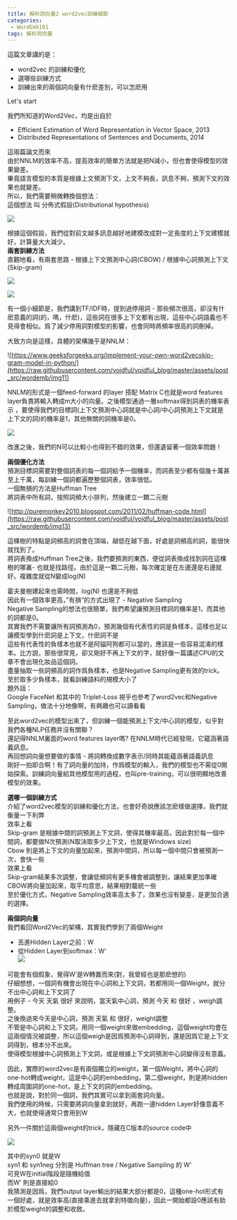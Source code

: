 ```yaml
---                        
title: 解析詞向量2 word2vec訓練細節                        
categories:                        
 - WordEmb101                        
tags: 解析詞向量                        
---                        
```

              
這篇文章講的是：      
- word2vec 的訓練和優化      
- 選哪些訓練方式      
- 訓練出來的兩個詞向量有什麽差別，可以怎麽用      
      
Let's start      
      
我們所知道的Word2Vec，均是出自於      
      
- Efficient Estimation of Word Representation in Vector Space, 2013      
- Distributed Representations of Sentences and Documents, 2014      
      
這兩篇論文而來      
由於NNLM的效率不高，提高效率的簡單方法就是把N減小，但也會使得模型的效果變差。      
畢竟語言模型的本質是根據上文預測下文，上文不夠長，訊息不夠，預測下文的效果也就變差。      
所以，我們需要稍微轉換個想法：      
這個想法 叫 分佈式假設(Distributional hypothesis)      
      
![](https://raw.githubusercontent.com/voidful/voidful_blog/master/assets/post_src/wordemb/img8)      
      
      
根據這個假設，我們從對前文越多訊息越好地建模改成對一定長度的上下文建模就好，計算量大大減少。      
**兩套訓練方法**      
直觀地看，有兩套思路 - 根據上下文預測中心詞(CBOW) / 根據中心詞預測上下文(Skip-gram)      
      
![](https://raw.githubusercontent.com/voidful/voidful_blog/master/assets/post_src/wordemb/img9)      
      
![](https://raw.githubusercontent.com/voidful/voidful_blog/master/assets/post_src/wordemb/img10)      
      
      
有一個小細節是，我們講到TF/IDF時，提到過停用詞 - 那些頻次很高，卻沒有什麽意義的詞(的，嗎，什麽)，這些詞在很多上下文都有出現，這些中心詞語義也不見得會相似。爲了減少停用詞對模型的影響，也會同時將頻率很高的詞刪掉。      
      
大致方向是這樣，具體的架構幾乎是NNLM：      
      
![https://www.geeksforgeeks.org/implement-your-own-word2vecskip-gram-model-in-python/](https://raw.githubusercontent.com/voidful/voidful_blog/master/assets/post_src/wordemb/img11)      
      
      
NNLM的形式是一個feed-forward 的layer 搭配 Matrix C也就是word features layer負責將輸入轉成m大小的向量。之後模型通過一層softmax得到詞表的機率表示 ，要使得我們的目標詞(上下文預測中心詞就是中心詞/中心詞預測上下文就是上下文的詞)的機率是1，其他無關的詞機率是0。      
      
![](https://raw.githubusercontent.com/voidful/voidful_blog/master/assets/post_src/wordemb/img12)      
      
      
改進之後，我們的N可以比較小也得到不錯的效果，但還遺留著一個效率問題！      
      
**兩個優化方法**      
預測目標詞需要對整個詞表的每一個詞給予一個機率，而詞表至少都有個幾十萬甚至上千萬，每訓練一個詞都遍歷整個詞表，效率很低。      
一個無損的方法是Huffman Tree      
將詞表中所有詞，按照詞頻大小排列，然後建立一顆二元樹      
      
![http://puremonkey2010.blogspot.com/2011/02/huffman-code.html](https://raw.githubusercontent.com/voidful/voidful_blog/master/assets/post_src/wordemb/img13)      
      
      
這棵樹的特點是詞頻高的詞會在頂端，越低在越下面，好處是詞頻高的詞，能很快就找到了。      
將詞表換成Huffman Tree之後，我們要預測的東西，便從詞表換成找到詞在這棵樹的哪裏- 也就是找路徑。由於這是一顆二元樹，每次確定是在左邊還是右邊就好。複雜度就從N變成log(N)      
      
霍夫曼樹建起來也需時間，log(N) 也還是不夠低      
因此有一個效率更高，”有損“的方式出現了 - Negative Sampling      
Negative Sampling的想法也很簡單，我們希望讓預測目標詞的機率是1，而其他的詞都是0。      
其實我們不需要讓所有詞預測為0，預測幾個有代表性的詞是負樣本，這樣也足以讓模型學到什麽詞是上下文，什麽詞不是      
這些有代表性的負樣本也就不是阿貓阿狗都可以當的，應該是一些容易混淆的樣本。比方説，那些很常見，卻又剛好不再上下文的字，就好像一篇講述CPU的文章不會出現化妝品這個詞。      
盡量抽取一些詞頻高的詞作爲負樣本，也是Negative Sampling更有效的trick。      
至於取多少負樣本，就看訓練語料的規模大小了      
題外話：      
Google FaceNet 和其中的 Triplet-Loss 視乎也參考了word2vec和Negative Sampling，做法十分地像啊，有興趣也可以讀看看      
      
至此word2vec的模型出來了，但訓練一個能預測上下文/中心詞的模型，似乎對我們各種NLP任務并沒有關聯？      
還記得NNLM裏面的word features layer嗎? 在NNLM時代已經發現，它蘊涵著語義訊息。      
再回想詞向量想要做的事情 - 將詞轉換成數字表示/同時其能蘊涵著語義訊息      
剛好一拍即合啊！有了詞向量的加持，作爲模型的輸入，我們的模型也不需從0開始探索。訓練詞向量給其他模型用的過程，也叫pre-training，可以很明顯地改善模型的效果。      
      
**選哪一個訓練方式**      
介紹了word2vec模型的訓練和優化方法，也會好奇說應該怎麽樣做選擇，我們就衡量一下利弊      
效率上看      
Skip-gram 是根據中間的詞預測上下文詞，使得其機率最高，因此對於每一個中間詞，都要做N次預測(N取決取多少上下文，也就是Windows size)      
Cbow 則是將上下文的向量加起來，預測中間詞，所以每一個中間只會被預測一次，會快一些      
效果上看      
Skip-gram結果多次調整，會讓低頻詞有更多機會被調整到，讓結果更加準確      
CBOW將向量加起來，取平均意思，結果相對籠統一些      
至於優化方式，Negative Sampling效率高太多了，效果也沒有變差，是更加合適的選擇。      
      
**兩個詞向量**      
我們看回Word2Vec的架構，其實我們學到了兩個Weight      
      
- 丟進Hidden Layer之前：W      
- 從Hidden Layer到softmax：W‘      
![](https://raw.githubusercontent.com/voidful/voidful_blog/master/assets/post_src/wordemb/img14)      
      
      
可能會有個假象，覺得W’是W轉置而來(對，我曾經也是那麽想的)      
仔細想想，一個詞有機會出現在中心詞和上下文詞，若都用同一個Weight，就分不出中心詞和上下文詞了      
用例子 - 今天 天氣 很好 來説明，當天氣中心詞，預測 今天 和 很好 ，weigh調整。      
之後換過來今天是中心詞，預測 天氣 和 很好，weight調整      
不管是中心詞和上下文詞，用同一個weight來做embedding，這個weight均會在這兩個情況被調整，所以這個weigh是因爲預測中心詞得到，還是因爲它是上下文詞得到，根本分不出來。      
使得模型根據中心詞預測上下文詞，或是根據上下文詞預測中心詞變得沒有意義。      
      
因此，實際的word2vec是有兩個獨立的weight，第一個Weight，將中心詞的one-hot轉成weight，這是中心詞的embedding，第二個weight，則是將hidden轉成周圍詞的one-hot，是上下文的詞的embedding。      
也就是說，對於同一個詞，我們其實可以拿到兩套詞向量。      
我們使用的時候，只需要將詞向量拿到就好，再跑一邊hidden Layer好像意義不大，也就使得通常只會用到W      
      
另外一件關於這兩個weight的trick，隱藏在C版本的source code中      
      
![](https://raw.githubusercontent.com/voidful/voidful_blog/master/assets/post_src/wordemb/img15)      
      
      
其中的syn0 就是W      
syn1 和 syn1neg 分別是 Huffman tree / Negative Sampling 的 W’      
可見W在initial階段是隨機給值      
而W’ 則是直接給0      
我猜測是因爲，我們output layer輸出的結果大部分都是0，這種one-hot形式有一個好處，就是效率高(直接乘進去就拿到特徵向量)，因此一開始都設0應該有助於模型weight的調整和收斂。      
      